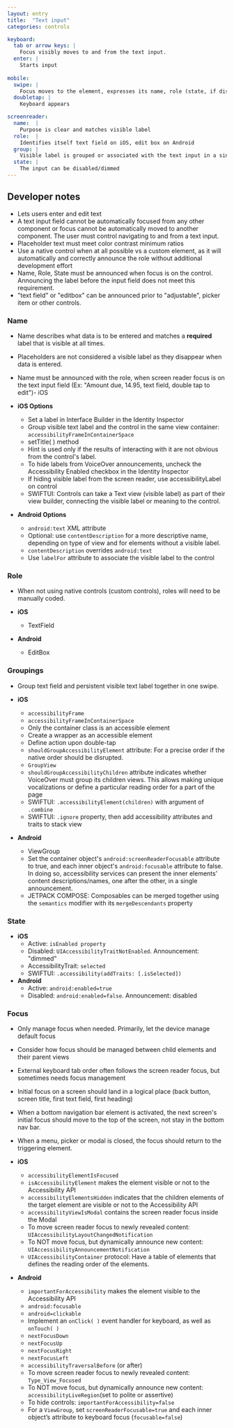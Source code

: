 ```yaml
---
layout: entry
title:  "Text input"
categories: controls

keyboard:
  tab or arrow keys: |
    Focus visibly moves to and from the text input. 
  enter: |
    Starts input
          
mobile:
  swipe: |
    Focus moves to the element, expresses its name, role (state, if disabled)
  doubletap: |
    Keyboard appears

screenreader:
  name:  |
    Purpose is clear and matches visible label
  role:  |
    Identifies itself text field on iOS, edit box on Android
  group: |
    Visible label is grouped or associated with the text input in a single swipe
  state: |
    The input can be disabled/dimmed
---
```


## Developer notes
- Lets users enter and edit text
- A text input field cannot be automatically focused from any other component or focus cannot be automatically moved to another component. The user must  control navigating to and from a text input.
- Placeholder text must meet color contrast minimum ratios
- Use a native control when at all possible vs a custom element, as it will automatically and correctly announce the role without additional development effort
- Name, Role, State must be announced when focus is on the control. Announcing the label before the input field does not meet this requirement.
- "text field" or "editbox" can be announced prior to "adjustable", picker item or other controls.

### Name

- Name describes what data is to be entered and matches a **required** label that is visible at all times.  
- Placeholders are not considered a visible label as they disappear when data is entered.
- Name must be announced with the role, when screen reader focus is on the text input field (Ex: "Amount due, 14.95, text field, double tap to edit")- iOS

- **iOS Options**
  - Set a label in Interface Builder in the Identity Inspector
  - Group visible text label and the control in the same view container: `accessibilityFrameInContainerSpace`
  - setTitle( ) method
  - Hint is used only if the results of interacting with it are not obvious from the control's label.
  - To hide labels from VoiceOver announcements, uncheck the Accessibility Enabled checkbox in the Identity Inspector
  - If hiding visible label from the screen reader, use accessibilityLabel on control
  - SWIFTUI: Controls can take a Text view (visible label) as part of their view builder, connecting the visible label or meaning to the control.  
- **Android Options**  
  - `android:text` XML attribute
  - Optional: use `contentDescription` for a more descriptive name, depending on type of view and for elements without a visible label.
  - `contentDescription` overrides `android:text`  
  - Use `labelFor` attribute to associate the visible label to the control  

### Role
-   When not using native controls (custom controls), roles will need to be manually coded.

- **iOS**
  - TextField
- **Android**
  - EditBox

### Groupings

- Group text field and persistent visible text label together in one swipe.  
  
- **iOS**
  - `accessibilityFrame`
  - `accessibilityFrameInContainerSpace`
  - Only the container class is an accessible element
  - Create a wrapper as an accessible element
  - Define action upon double-tap
  - `shouldGroupAccessibilityElement` attribute: For a precise order if the native order should be disrupted.
  - `GroupView`
  - `shouldGroupAccessibilityChildren` attribute indicates whether VoiceOver must group its children views. This allows making unique vocalizations or define a particular reading order for a part of the page
  - SWIFTUI: `.accessibilityElement(children)` with argument of `.combine` 
  - SWIFTUI: `.ignore` property, then add accessibility attributes and traits to stack view
- **Android**
  - ViewGroup
  - Set the container object's `android:screenReaderFocusable` attribute to true, and each inner object's `android:focusable` attribute to false. In doing so, accessibility services can present the inner elements' content descriptions/names, one after the other, in a single announcement.
  - JETPACK COMPOSE: Composables can be merged together using the `semantics` modifier with its `mergeDescendants` property

### State

- **iOS**  
  - Active: `isEnabled property`
  -   Disabled: `UIAccessibilityTraitNotEnabled`.  Announcement: "dimmed"
  -   AccessibilityTrait: `selected`
  -   SWIFTUI: `.accessibility(addTraits: [.isSelected])`
- **Android**
  - Active: `android:enabled=true`
  - Disabled: `android:enabled=false`. Announcement: disabled

### Focus

-   Only manage focus when needed. Primarily, let the device manage default focus
-   Consider how focus should be managed between child elements and their parent views
-   External keyboard tab order often follows the screen reader focus, but sometimes needs focus management
-   Initial focus on a screen should land in a logical place (back button, screen title, first text field, first heading)
-   When a bottom navigation bar element is activated, the next screen's initial focus should move to the top of the screen, not stay in the bottom nav bar.
-   When a menu, picker or modal is closed, the focus should return to the triggering element.

- **iOS**
   -   `accessibilityElementIsFocused`  
   -   `isAccessibilityElement` makes the element visible or not to the Accessibility API
   -   `accessibilityElementsHidden` indicates that the children elements of the target element are visible or not to the Accessibility API
   -   `accessibilityViewIsModal` contains the screen reader focus inside the Modal
   -   To move screen reader focus to newly revealed content: `UIAccessibilityLayoutChangedNotification`
   -   To NOT move focus, but dynamically announce new content: `UIAccessibilityAnnouncementNotification`
   -   `UIAccessibilityContainer` protocol: Have a table of elements that defines the reading order of the elements.  
- **Android**
   -   `importantForAccessibility` makes the element visible to the Accessibility API
   -   `android:focusable`
   -   `android=clickable`
   -   Implement an `onClick( )` event handler for keyboard, as well as `onTouch( )`
   -   `nextFocusDown`
   -   `nextFocusUp`
   -   `nextFocusRight`
   -   `nextFocusLeft`
   -   `accessibilityTraversalBefore` (or after)
   -   To move screen reader focus to newly revealed content: `Type_View_Focused`
   -   To NOT move focus, but dynamically announce new content: `accessibilityLiveRegion`(set to polite or assertive)
   -   To hide controls: `importantForAccessibility=false`
   -   For a `ViewGroup`, set `screenReaderFocusable=true` and each inner object’s attribute to keyboard focus (`focusable=false`)
